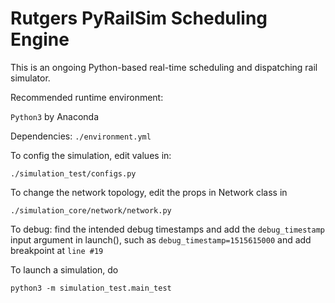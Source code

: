 # Rutgers PyRailSim Scheduling Engine

This is an ongoing Python-based real-time scheduling and dispatching rail simulator. 

Recommended runtime environment: 

`Python3` by Anaconda

Dependencies: `./environment.yml`

To config the simulation, edit values in: 

`./simulation_test/configs.py`

To change the network topology, edit the props in Network class in 

`./simulation_core/network/network.py`

To debug: find the intended debug timestamps and add the `debug_timestamp` input argument in launch(), such as `debug_timestamp=1515615000` and add breakpoint at `line #19`

To launch a simulation, do

`python3 -m simulation_test.main_test`
